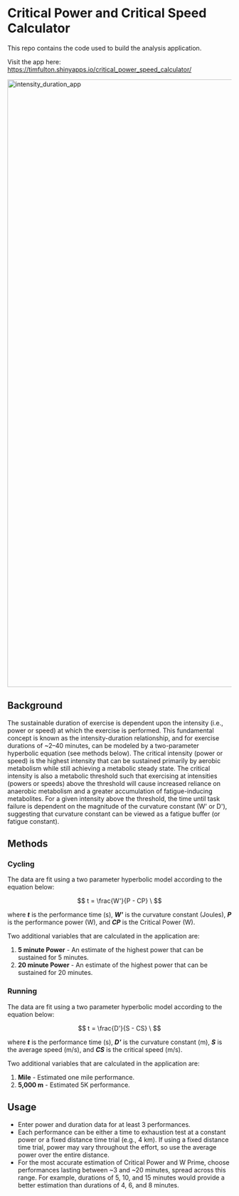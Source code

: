 # Critical Power and Critical Speed Calculator

This repo contains the code used to build the analysis application.

Visit the app here: <https://timfulton.shinyapps.io/critical_power_speed_calculator/>

<img src="https://github.com/user-attachments/assets/c4f35b0a-7335-4fcd-94f9-d9c356d3ac7d" alt="intensity_duration_app" width="1363"/>

## Background

The sustainable duration of exercise is dependent upon the intensity (i.e., power or speed) at which the exercise is performed. This fundamental concept is known as the intensity-duration relationship, and for exercise durations of \~2–40 minutes, can be modeled by a two-parameter hyperbolic equation (see methods below). The critical intensity (power or speed) is the highest intensity that can be sustained primarily by aerobic metabolism while still achieving a metabolic steady state. The critical intensity is also a metabolic threshold such that exercising at intensities (powers or speeds) above the threshold will cause increased reliance on anaerobic metabolism and a greater accumulation of fatigue-inducing metabolites. For a given intensity above the threshold, the time until task failure is dependent on the magnitude of the curvature constant (W' or D'), suggesting that curvature constant can be viewed as a fatigue buffer (or fatigue constant).

## Methods

### Cycling

The data are fit using a two parameter hyperbolic model according to the equation below:

$$
t = \frac{W'}{P - CP} \
$$

where ***t*** is the performance time (s), ***W'*** is the curvature constant (Joules), ***P*** is the performance power (W), and ***CP*** is the Critical Power (W).

Two additional variables that are calculated in the application are:

1.  **5 minute Power** - An estimate of the highest power that can be sustained for 5 minutes.
2.  **20 minute Power** - An estimate of the highest power that can be sustained for 20 minutes.

### Running

The data are fit using a two parameter hyperbolic model according to the equation below:

$$
t = \frac{D'}{S - CS} \
$$

where ***t*** is the performance time (s), ***D'*** is the curvature constant (m), ***S*** is the average speed (m/s), and ***CS*** is the critical speed (m/s).

Two additional variables that are calculated in the application are:

1.  **Mile** - Estimated one mile performance.
2.  **5,000 m** - Estimated 5K performance.

## Usage

-   Enter power and duration data for at least 3 performances.
-   Each performance can be either a time to exhaustion test at a constant power or a fixed distance time trial (e.g., 4 km). If using a fixed distance time trial, power may vary throughout the effort, so use the average power over the entire distance.
-   For the most accurate estimation of Critical Power and W Prime, choose performances lasting between \~3 and \~20 minutes, spread across this range. For example, durations of 5, 10, and 15 minutes would provide a better estimation than durations of 4, 6, and 8 minutes.
